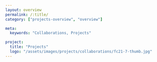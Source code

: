 ```yaml
---
layout: overview
permalink: /:title/
category: ["projects-overview", "overview"]

meta:
  keywords: "Collaborations, Projects"

project:
  title: "Projects"
  logo: "/assets/images/projects/collaborations/fc21-7-thumb.jpg"
---
```

